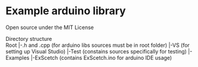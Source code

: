 # Example arduino library
Open source under the MIT License

Directory structure  
Root
    |-.h and .cpp (for arduino libs sources must be in root folder)
    |-VS (for setting up Visual Studio)
    |-Test (constains sources specifically for testing)
    |-Examples 
        |-ExScetch (contains ExScetch.ino for arduino IDE usage)